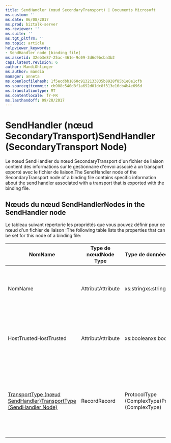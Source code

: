 ```yaml
---
title: SendHandler (nœud SecondaryTransport) | Documents Microsoft
ms.custom: ''
ms.date: 06/08/2017
ms.prod: biztalk-server
ms.reviewer: ''
ms.suite: ''
ms.tgt_pltfrm: ''
ms.topic: article
helpviewer_keywords:
- SendHandler node [binding file]
ms.assetid: 32eb3e87-25ac-461e-9c09-3d6d9bcba3b2
caps.latest.revision: 6
author: MandiOhlinger
ms.author: mandia
manager: anneta
ms.openlocfilehash: 1f5ecdbb1860c9132133835b8928f85b1e0e1cfb
ms.sourcegitcommit: cb908c540d8f1a692d01dc8f313e16cb4b4e696d
ms.translationtype: MT
ms.contentlocale: fr-FR
ms.lasthandoff: 09/20/2017
---
```

# <a name="sendhandler-secondarytransport-node"></a><span data-ttu-id="a7eba-102">SendHandler (nœud SecondaryTransport)</span><span class="sxs-lookup"><span data-stu-id="a7eba-102">SendHandler (SecondaryTransport Node)</span></span>
<span data-ttu-id="a7eba-103">Le nœud SendHandler du nœud SecondaryTransport d'un fichier de liaison contient des informations sur le gestionnaire d'envoi associé à un transport exporté avec le fichier de liaison.</span><span class="sxs-lookup"><span data-stu-id="a7eba-103">The SendHandler node of the SecondaryTransport node of a binding file contains specific information about the send handler associated with a transport that is exported with the binding file.</span></span>  
  
## <a name="nodes-in-the-sendhandler-node"></a><span data-ttu-id="a7eba-104">Nœuds du nœud SendHandler</span><span class="sxs-lookup"><span data-stu-id="a7eba-104">Nodes in the SendHandler node</span></span>  
 <span data-ttu-id="a7eba-105">Le tableau suivant répertorie les propriétés que vous pouvez définir pour ce nœud d'un fichier de liaison :</span><span class="sxs-lookup"><span data-stu-id="a7eba-105">The following table lists the properties that can be set for this node of a binding file:</span></span>  
  
|<span data-ttu-id="a7eba-106">**Nom**</span><span class="sxs-lookup"><span data-stu-id="a7eba-106">**Name**</span></span>|<span data-ttu-id="a7eba-107">**Type de nœud**</span><span class="sxs-lookup"><span data-stu-id="a7eba-107">**Node Type**</span></span>|<span data-ttu-id="a7eba-108">**Type de données**</span><span class="sxs-lookup"><span data-stu-id="a7eba-108">**Data Type**</span></span>|<span data-ttu-id="a7eba-109">**Description**</span><span class="sxs-lookup"><span data-stu-id="a7eba-109">**Description**</span></span>|<span data-ttu-id="a7eba-110">**Restrictions**</span><span class="sxs-lookup"><span data-stu-id="a7eba-110">**Restrictions**</span></span>|<span data-ttu-id="a7eba-111">**Commentaires**</span><span class="sxs-lookup"><span data-stu-id="a7eba-111">**Comments**</span></span>|  
|--------------|-------------------|-------------------|---------------------|----------------------|------------------|  
|<span data-ttu-id="a7eba-112">Nom</span><span class="sxs-lookup"><span data-stu-id="a7eba-112">Name</span></span>|<span data-ttu-id="a7eba-113">Attribut</span><span class="sxs-lookup"><span data-stu-id="a7eba-113">Attribute</span></span>|<span data-ttu-id="a7eba-114">xs:string</span><span class="sxs-lookup"><span data-stu-id="a7eba-114">xs:string</span></span>|<span data-ttu-id="a7eba-115">Spécifie le nom du gestionnaire d'envoi associé au transport.</span><span class="sxs-lookup"><span data-stu-id="a7eba-115">Specifies the name of the send handler associated with the transport.</span></span>|<span data-ttu-id="a7eba-116">Facultatif</span><span class="sxs-lookup"><span data-stu-id="a7eba-116">Not required</span></span>|<span data-ttu-id="a7eba-117">Valeur par défaut : vide</span><span class="sxs-lookup"><span data-stu-id="a7eba-117">Default value: empty</span></span>|  
|<span data-ttu-id="a7eba-118">HostTrusted</span><span class="sxs-lookup"><span data-stu-id="a7eba-118">HostTrusted</span></span>|<span data-ttu-id="a7eba-119">Attribut</span><span class="sxs-lookup"><span data-stu-id="a7eba-119">Attribute</span></span>|<span data-ttu-id="a7eba-120">xs:boolean</span><span class="sxs-lookup"><span data-stu-id="a7eba-120">xs:boolean</span></span>|<span data-ttu-id="a7eba-121">Spécifie si l'hôte associé au gestionnaire d'envoi est approuvé.</span><span class="sxs-lookup"><span data-stu-id="a7eba-121">Specifies whether the host associated with the send handler is trusted.</span></span>|<span data-ttu-id="a7eba-122">Requis</span><span class="sxs-lookup"><span data-stu-id="a7eba-122">Required</span></span>|<span data-ttu-id="a7eba-123">Valeur par défaut : Aucun</span><span class="sxs-lookup"><span data-stu-id="a7eba-123">Default value: none</span></span><br /><br /> <span data-ttu-id="a7eba-124">La valeur **true** si l’hôte est approuvé, sinon la valeur **false**.</span><span class="sxs-lookup"><span data-stu-id="a7eba-124">Set to **true** if host is trusted, otherwise set to **false**.</span></span>|  
|[<span data-ttu-id="a7eba-125">TransportType (nœud SendHandler)</span><span class="sxs-lookup"><span data-stu-id="a7eba-125">TransportType (SendHandler Node)</span></span>](../core/transporttype-sendhandler-node.md)|<span data-ttu-id="a7eba-126">Record</span><span class="sxs-lookup"><span data-stu-id="a7eba-126">Record</span></span>|<span data-ttu-id="a7eba-127">ProtocolType (ComplexType)</span><span class="sxs-lookup"><span data-stu-id="a7eba-127">ProtocolType (ComplexType)</span></span>|<span data-ttu-id="a7eba-128">Spécifie le type de transport, qui correspond également au nom de l'adaptateur utilisé avec ce gestionnaire d'envoi.</span><span class="sxs-lookup"><span data-stu-id="a7eba-128">Specifies the transport type, which is also the name of the adapter used with this send handler.</span></span>|<span data-ttu-id="a7eba-129">Requis</span><span class="sxs-lookup"><span data-stu-id="a7eba-129">Required</span></span>|<span data-ttu-id="a7eba-130">Valeur par défaut : Aucun</span><span class="sxs-lookup"><span data-stu-id="a7eba-130">Default value: none</span></span>|